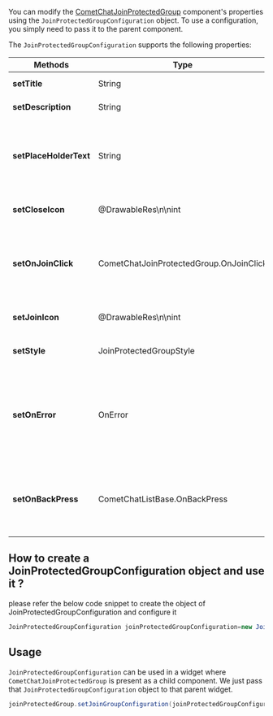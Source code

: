 You can modify the [CometChatJoinProtectedGroup](https://www.cometchat.com/docs/v3/android-v4-uikit/join-protected-group) component's properties using the `JoinProtectedGroupConfiguration` object. To use a configuration, you simply need to pass it to the parent component.

The `JoinProtectedGroupConfiguration` supports the following properties:

| Methods | Type | Description | 
| ---- | ---- | ---- | 
| **setTitle** | String | used to set title | 
| **setDescription** | String | used to set description | 
| **setPlaceHolderText** | String | used to customize the hint text for the form's password input field | 
| **setCloseIcon** | @DrawableRes\n\nint | used to set back button icon | 
| **setOnJoinClick** | CometChatJoinProtectedGroup.OnJoinClick | used to override the default functionality triggered on join group icon tap | 
| **setJoinIcon** | @DrawableRes\n\nint | Used to set joinIcon button | 
| **setStyle** | JoinProtectedGroupStyle | Used to set styling properties | 
| **setOnError** | OnError | used to set a callback triggered in case any error happens when joining group | 
| **setOnBackPress** | CometChatListBase.OnBackPress | used to set a call back triggered on tapping the back button in the app bar | 


## How to create a JoinProtectedGroupConfiguration object and use it ?

please refer the below code snippet to create the object of JoinProtectedGroupConfiguration and configure it

```java
JoinProtectedGroupConfiguration joinProtectedGroupConfiguration=new JoinProtectedGroupConfiguration().setTitle("Join");
```



## Usage

`JoinProtectedGroupConfiguration` can be used in a widget where `CometChatJoinProtectedGroup` is present as a child component. We just pass that `JoinProtectedGroupConfiguration` object to that parent widget.

```java
joinProtectedGroup.setJoinGroupConfiguration(joinProtectedGroupConfiguration);
```

